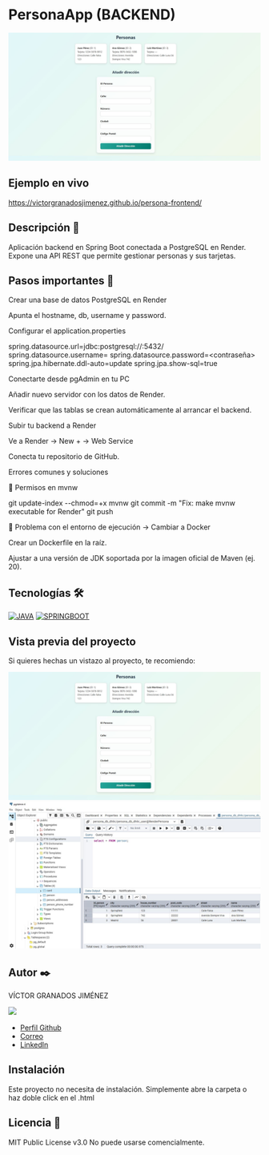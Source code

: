 # PersonaApp (BACKEND)

![Imagen del proyecto](https://raw.githubusercontent.com/victorgranadosjimenez/persona-frontend/refs/heads/main/Captura1.JPG?raw=true)



## Ejemplo en vivo
https://victorgranadosjimenez.github.io/persona-frontend/

## Descripción 📑

Aplicación backend en Spring Boot conectada a PostgreSQL en Render. Expone una API REST que permite gestionar personas y sus tarjetas.

## Pasos importantes 📌

Crear una base de datos PostgreSQL en Render

Apunta el hostname, db, username y password.

Configurar el application.properties

spring.datasource.url=jdbc:postgresql://<host>:5432/<db>
spring.datasource.username=<usuario>
spring.datasource.password=<contraseña>
spring.jpa.hibernate.ddl-auto=update
spring.jpa.show-sql=true


Conectarte desde pgAdmin en tu PC

Añadir nuevo servidor con los datos de Render.

Verificar que las tablas se crean automáticamente al arrancar el backend.

Subir tu backend a Render

Ve a Render → New + → Web Service

Conecta tu repositorio de GitHub.

Errores comunes y soluciones

🚫 Permisos en mvnw

git update-index --chmod=+x mvnw
git commit -m "Fix: make mvnw executable for Render"
git push


🚫 Problema con el entorno de ejecución → Cambiar a Docker

Crear un Dockerfile en la raíz.

Ajustar a una versión de JDK soportada por la imagen oficial de Maven (ej. 20).

## Tecnologías 🛠
[![JAVA](https://img.shields.io/badge/Java-ED8B00?style=for-the-badge&logo=openjdk&logoColor=white)](https://es.wikipedia.org/wiki/Java_(lenguaje_de_programaci%C3%B3n))
[![SPRINGBOOT](https://img.shields.io/badge/CSS3-1572B6?style=for-the-badge&logo=css3&logoColor=white)](https://en.wikipedia.org/wiki/Spring_Boot)

## Vista previa del proyecto
Si quieres hechas un vistazo al proyecto, te recomiendo:

![Captura del proyecto](https://raw.githubusercontent.com/victorgranadosjimenez/persona-frontend/refs/heads/main/Captura1.JPG?raw=true)
![Captura del proyecto](https://raw.githubusercontent.com/victorgranadosjimenez/persona-frontend/refs/heads/main/Captura2.JPG?raw=true)


## Autor ✒️
VÍCTOR GRANADOS JIMÉNEZ

<img src="https://avatars.githubusercontent.com/u/57761479?v=4" width=115><br>

* [Perfil Github](https://github.com/victorgranadosjimenez)
* [Correo](granadosvictor01@gmail.com)
* [LinkedIn](www.linkedin.com/in/victorgranadosjimenez/)


## Instalación 
Este proyecto no necesita de instalación. Simplemente abre la carpeta o haz doble click en el .html
  
## Licencia 📄
MIT Public License v3.0
No puede usarse comencialmente.


